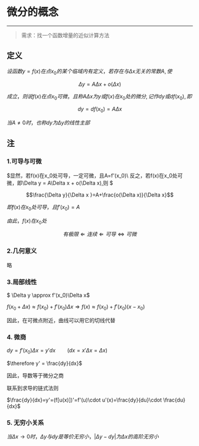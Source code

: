 # 微分的概念

---
> 需求：找一个函数增量的近似计算方法

## 定义

$设函数y=f(x)在点x_0的某个临域内有定义，若存在与\Delta x 无关的常数A,使$

$$\Delta y = A \Delta x + o(\Delta x)$$

$成立，则说f(x)在点x_0可微，且称A\Delta x 为 y或f(x)在x_0处的微分,记作dy或df(x_0),即$

$$dy=df(x_0)=A\Delta x$$

$当A\ne 0时，也称dy为\Delta y的线性主部$

## 注

### 1.可导与可微
$显然，若f(x)在x_0处可导，一定可微，且A=f'(x_0)\\ 反之，若f(x)在x_0处可微，即\Delta y = A\Delta x + o(\Delta x),则 $

$$\frac{\Delta y}{\Delta x }=A+\frac{o(\Delta x)}{\Delta x}$$

$即f(x)在x_0处可导，且f'(x_0)=A$

$由此，f(x)在x_0处$

$$有极限\Leftarrow 连续 \Leftarrow 可导 \Leftrightarrow 可微$$

### 2.几何意义

略

### 3.局部线性

$ \Delta y \approx f'(x_0)\Delta x$

$f(x_0+\Delta x)\approx f(x_0)+f'(x_0)\Delta x \Rightarrow f(x)\approx f(x_0)+f'(x_0)(x-x_0)$

因此，在可微点附近，曲线可以用它的切线代替

### 4. 微商

$dy=f'(x_0)\Delta x=y' dx \qquad (dx=x'\Delta x = \Delta x)$

$\therefore y' = \frac{dy}{dx}$

因此，导数等于微分之商

联系到求导的链式法则

$\frac{dy}{dx}=y'=(f[u(x)])'=f'(u)\cdot u'(x)=\frac{dy}{du}\cdot \frac{du}{dx}$

### 5. 无穷小关系

$当\Delta x \to 0时，\Delta y 与dy 是等价无穷小，|\Delta y - dy|为\Delta x的高阶无穷小$
